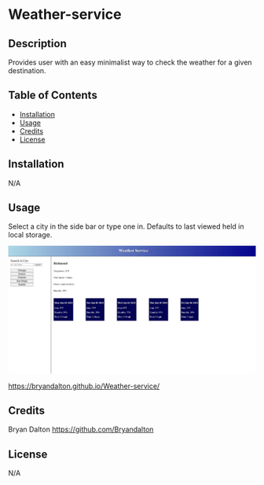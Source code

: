 # Weather-service

## Description

Provides user with an easy minimalist way to check the weather for a given destination.

## Table of Contents

- [Installation](#installation)
- [Usage](#usage)
- [Credits](#credits)
- [License](#license)

## Installation

N/A

## Usage

Select a city in the side bar or type one in. Defaults to last viewed held in local storage.

![weather service screenshot](./assets/images/WeatherServiceScreenshot.JPG)

https://bryandalton.github.io/Weather-service/

## Credits

Bryan Dalton
https://github.com/Bryandalton

## License

N/A